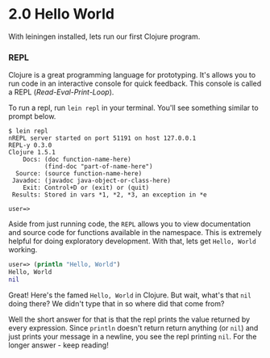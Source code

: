 # 2.0 Hello World

With leiningen installed, lets run our first Clojure program.

### REPL

Clojure is a great programming language for prototyping. It's allows you to run code in an interactive console for quick feedback. This console is called a REPL (*Read-Eval-Print-Loop*).

To run a repl, run `lein repl` in your terminal. You'll see something similar to prompt below.

```
$ lein repl
nREPL server started on port 51191 on host 127.0.0.1
REPL-y 0.3.0
Clojure 1.5.1
    Docs: (doc function-name-here)
          (find-doc "part-of-name-here")
  Source: (source function-name-here)
 Javadoc: (javadoc java-object-or-class-here)
    Exit: Control+D or (exit) or (quit)
 Results: Stored in vars *1, *2, *3, an exception in *e

user=>
```

Aside from just running code, the `REPL` allows you to view documentation and source code for functions available in the namespace. This is extremely helpful for doing exploratory development. With that, lets get `Hello, World` working.

```clojure
user=> (println "Hello, World")
Hello, World
nil
```

Great! Here's the famed `Hello, World` in Clojure. But wait, what's that `nil` doing there? We didn't type that in so where did that come from?

Well the short answer for that is that the repl prints the value returned by every expression. Since `println` doesn't return return anything (or `nil`) and just prints your message in a newline, you see the repl printing `nil`. For the longer answer - keep reading!
